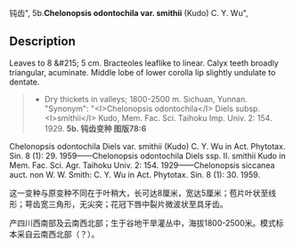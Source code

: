钝齿",
5b.**Chelonopsis odontochila var. smithii** (Kudo) C. Y. Wu",

## Description
Leaves to 8 &amp;#215; 5 cm. Bracteoles leaflike to linear. Calyx teeth broadly triangular, acuminate. Middle lobe of lower corolla lip slightly undulate to dentate.

> * Dry thickets in valleys; 1800-2500 m. Sichuan, Yunnan.
  "Synonym": "&lt;I&gt;Chelonopsis odontochila&lt;/I&gt; Diels subsp. &lt;I&gt;smithii&lt;/I&gt; Kudo, Mem. Fac. Sci. Taihoku Imp. Univ. 2: 154. 1929.
**5b. 钝齿变种 图版78:6**

Chelonopsis odontochila Diels var. smithii (Kudo) C. Y. Wu in Act. Phytotax. Sin. 8 (1): 29. 1959——Chelonopsis odontochila Diels ssp. II. smithii Kudo in Mem. Fac. Sci. Agr. Taihoku Univ. 2: 154. 1929——Chelonopsis siccanea auct. non W. W. Smith: C. Y. Wu in Act. Phytotax. Sin. 8 (1): 30. 1959.

这一变种与原变种不同在于叶稍大，长可达8厘米，宽达5厘米；苞片叶状至线形；萼齿宽三角形，无尖突；花冠下唇中裂片微波状至具牙齿。

产四川西南部及云南西北部；生于谷地干旱灌丛中，海拔1800-2500米。模式标本采自云南西北部（？）。
